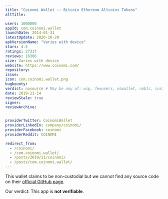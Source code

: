 ```yaml
---
title: "Coinomi Wallet :: Bitcoin Ethereum Altcoins Tokens"
altTitle: 

users: 1000000
appId: com.coinomi.wallet
launchDate: 2014-01-31
latestUpdate: 2020-10-20
apkVersionName: "Varies with device"
stars: 4.5
ratings: 27317
reviews: 16366
size: Varies with device
website: https://www.coinomi.com/
repository: 
issue: 
icon: com.coinomi.wallet.png
bugbounty: 
verdict: nosource # May be any of: wip, fewusers, nowallet, nobtc, custodial, nosource, nonverifiable, reproducible, bounty, defunct
date: 2019-11-14
reviewStale: true
signer: 
reviewArchive:


providerTwitter: CoinomiWallet
providerLinkedIn: company/coinomi/
providerFacebook: coinomi
providerReddit: COINOMI

redirect_from:
  - /coinomi/
  - /com.coinomi.wallet/
  - /posts/2019/11/coinomi/
  - /posts/com.coinomi.wallet/
---
```



This wallet
claims to be non-custodial but we cannot find any source code on their
[official GitHub page](https://github.com/coinomi/).

Our verdict: This app is **not verifiable**.
